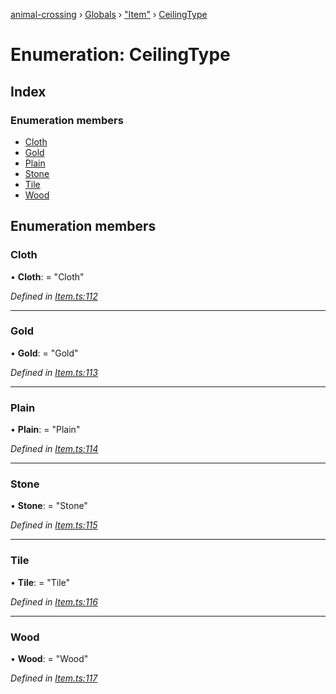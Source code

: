 [animal-crossing](../README.md) › [Globals](../globals.md) › ["Item"](../modules/_item_.md) › [CeilingType](_item_.ceilingtype.md)

# Enumeration: CeilingType

## Index

### Enumeration members

* [Cloth](_item_.ceilingtype.md#cloth)
* [Gold](_item_.ceilingtype.md#gold)
* [Plain](_item_.ceilingtype.md#plain)
* [Stone](_item_.ceilingtype.md#stone)
* [Tile](_item_.ceilingtype.md#tile)
* [Wood](_item_.ceilingtype.md#wood)

## Enumeration members

###  Cloth

• **Cloth**: = "Cloth"

*Defined in [Item.ts:112](https://github.com/Norviah/animal-crossing/blob/09a17bd/module/types/Item.ts#L112)*

___

###  Gold

• **Gold**: = "Gold"

*Defined in [Item.ts:113](https://github.com/Norviah/animal-crossing/blob/09a17bd/module/types/Item.ts#L113)*

___

###  Plain

• **Plain**: = "Plain"

*Defined in [Item.ts:114](https://github.com/Norviah/animal-crossing/blob/09a17bd/module/types/Item.ts#L114)*

___

###  Stone

• **Stone**: = "Stone"

*Defined in [Item.ts:115](https://github.com/Norviah/animal-crossing/blob/09a17bd/module/types/Item.ts#L115)*

___

###  Tile

• **Tile**: = "Tile"

*Defined in [Item.ts:116](https://github.com/Norviah/animal-crossing/blob/09a17bd/module/types/Item.ts#L116)*

___

###  Wood

• **Wood**: = "Wood"

*Defined in [Item.ts:117](https://github.com/Norviah/animal-crossing/blob/09a17bd/module/types/Item.ts#L117)*
